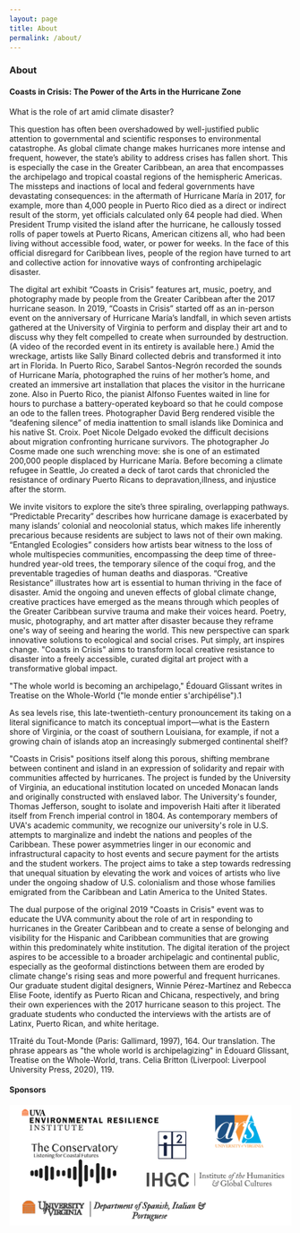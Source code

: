 ```yaml
---
layout: page
title: About
permalink: /about/
---
```


### About

#### Coasts in Crisis: The Power of the Arts in the Hurricane Zone

What is the role of art amid climate disaster?

 

This question has often been overshadowed by well-justified public attention to governmental and scientific responses to environmental catastrophe. As global climate change makes hurricanes more intense and frequent, however, the state’s ability to address crises has fallen short. This is especially the case in the Greater Caribbean, an area that encompasses the archipelago and tropical coastal regions of the hemispheric Americas. The missteps and inactions of local and federal governments have devastating consequences: in the aftermath of Hurricane María in 2017, for example, more than 4,000 people in Puerto Rico died as a direct or indirect result of the storm, yet officials calculated only 64 people had died. When President Trump visited the island after the hurricane, he callously tossed rolls of paper towels at Puerto Ricans, American citizens all, who had been living without accessible food, water, or power for weeks. In the face of this official disregard for Caribbean lives, people of the region have turned to art and collective action for innovative ways of confronting archipelagic disaster.

 

The digital art exhibit “Coasts in Crisis” features art, music, poetry, and photography made by people from the Greater Caribbean after the 2017 hurricane season. In 2019, “Coasts in Crisis” started off as an in-person event on the anniversary of Hurricane María’s landfall, in which seven artists gathered at the University of Virginia to perform and display their art and to discuss why they felt compelled to create when surrounded by destruction. (A video of the recorded event in its entirety is available here.) Amid the wreckage, artists like Sally Binard collected debris and transformed it into art in Florida. In Puerto Rico, Sarabel Santos-Negrón recorded the sounds of Hurricane María, photographed the ruins of her mother’s home, and created an immersive art installation that places the visitor in the hurricane zone. Also in Puerto Rico, the pianist Alfonso Fuentes waited in line for hours to purchase a battery-operated keyboard so that he could compose an ode to the fallen trees. Photographer David Berg rendered visible the “deafening silence” of media inattention to small islands like Dominica and his native St. Croix. Poet Nicole Delgado evoked the difficult decisions about migration confronting hurricane survivors. The photographer Jo Cosme made one such wrenching move: she is one of an estimated 200,000 people displaced by Hurricane María. Before becoming a climate refugee in Seattle, Jo created a deck of tarot cards that chronicled the resistance of ordinary Puerto Ricans to depravation,illness, and injustice after the storm.

 

We invite visitors to explore the site’s three spiraling, overlapping pathways. “Predictable Precarity” describes how hurricane damage is exacerbated by many islands’ colonial and neocolonial status, which makes life inherently precarious because residents are subject to laws not of their own making. “Entangled Ecologies” considers how artists bear witness to the loss of whole multispecies communities, encompassing the deep time of three-hundred year-old trees, the temporary silence of the coquí frog, and the preventable tragedies of human deaths and diasporas. “Creative Resistance” illustrates how art is essential to human thriving in the face of disaster. Amid the ongoing and uneven effects of global climate change, creative practices have emerged as the means through which peoples of the Greater Caribbean survive trauma and make their voices heard. Poetry, music, photography, and art matter after disaster because they reframe one's way of seeing and hearing the world. This new perspective can spark innovative solutions to ecological and social crises. Put simply, art inspires change. "Coasts in Crisis" aims to transform local creative resistance to disaster into a freely accessible, curated digital art project with a transformative global impact.

 

"The whole world is becoming an archipelago," Édouard Glissant writes in Treatise on the Whole-World ("le monde entier s'archipélise").1

 

As sea levels rise, this late-twentieth-century pronouncement its taking on a literal significance to match its conceptual import—what is the Eastern shore of Virginia, or the coast of southern Louisiana, for example, if not a growing chain of islands atop an increasingly submerged continental shelf?

 

"Coasts in Crisis" positions itself along this porous, shifting membrane between continent and island in an expression of solidarity and repair with communities affected by hurricanes. The project is funded by the University of Virginia, an educational institution located on unceded Monacan lands and originally constructed with enslaved labor. The University's founder, Thomas Jefferson, sought to isolate and impoverish Haiti after it liberated itself from French imperial control in 1804. As contemporary members of UVA's academic community, we recognize our university's role in U.S. attempts to marginalize and indebt the nations and peoples of the Caribbean. These power asymmetries linger in our economic and infrastructural capacity to host events and secure payment for the artists and the student workers. The project aims to take a step towards redressing that unequal situation by elevating the work and voices of artists who live under the ongoing shadow of U.S. colonialism and those whose families emigrated from the Caribbean and Latin America to the United States.

 

The dual purpose of the original 2019 "Coasts in Crisis" event was to educate the UVA community about the role of art in responding to hurricanes in the Greater Caribbean and to create a sense of belonging and visibility for the Hispanic and Caribbean communities that are growing within this predominately white institution. The digital iteration of the project aspires to be accessible to a broader archipelagic and continental public, especially as the geoformal distinctions between them are eroded by climate change's rising seas and more powerful and frequent hurricanes. Our graduate student digital designers, Winnie Pérez-Martínez and Rebecca Elise Foote, identify as Puerto Rican and Chicana, respectively, and bring their own experiences with the 2017 hurricane season to this project. The graduate students who conducted the interviews with the artists are of Latinx, Puerto Rican, and white heritage.

 

1Traité du Tout-Monde (Paris: Gallimard, 1997), 164. Our translation. The phrase appears as "the whole world is archipelagizing" in Édouard Glissant, Treatise on the Whole-World, trans. Celia Britton (Liverpool: Liverpool University Press, 2020), 119.

#### Sponsors

![An image with the logos of all the sponsors for the event.](assets/images/sponsors.png)